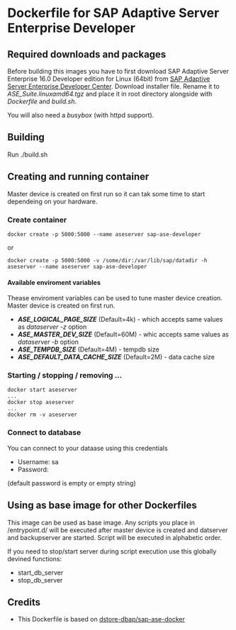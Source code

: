 # Dockerfile for SAP Adaptive Server Enterprise Developer

## Required downloads and packages

Before building this images you have to first download SAP Adaptive Server Enterprise 16.0
Developer edition for Linux (64bit) from 
[SAP Adaptive Server Enterprise Developer Center](http://scn.sap.com/community/developer-center/oltp-db).
Download installer file. Rename it to *ASE_Suite.linuxamd64.tgz* and place it
in root directory alongside with *Dockerfile* and *build.sh*.

You will also need a *busybox* (with httpd support).

## Building

Run ./build.sh

## Creating and running container

Master device is created on first run so it can tak some time to start dependeing on your hardware.

### Create container

```
docker create -p 5000:5000 --name aseserver sap-ase-developer
```

or

```
docker create -p 5000:5000 -v /some/dir:/var/lib/sap/datadir -h aseserver --name aseserver sap-ase-developer
```

#### Available enviroment variables

Thease enviroment variables can be used to tune master device creation. 
Master device is created on first run.

* ***ASE_LOGICAL_PAGE_SIZE*** (Default=4k) - which accepts same values as *dataserver -z* option
* ***ASE_MASTER_DEV_SIZE*** (Default=60M) - whic accepts same values as *dataserver -b* option
* ***ASE_TEMPDB_SIZE*** (Default=4M) - tempdb size
* ***ASE_DEFAULT_DATA_CACHE_SIZE*** (Default=2M) - data cache size 

### Starting / stopping / removing ...

```
docker start aseserver
...
docker stop aseserver
...
docker rm -v aseserver
```

### Connect to database

You can connect to your dataase using this credentials

* Username: sa
* Password:

(default password is empty or empty string)

## Using as base image for other Dockerfiles

This image can be used as base image. Any scripts you place in /entrypoint.d/ will be executed
after master device is created and datserver and backupserver are started. 
Script will be executed in alphabetic order.

If you need to stop/start server during script execution use this globally devined functions:

* start_db_server
* stop_db_server

## Credits

* This Dockerfile is based on [dstore-dbap/sap-ase-docker](https://github.com/dstore-dbap/sap-ase-docker)
